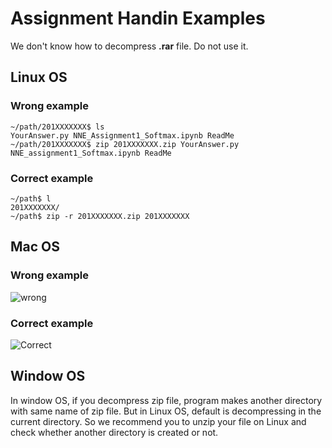 # Assignment Handin Examples

We don't know how to decompress **.rar** file. Do not use it.

## Linux OS
### Wrong example
    ~/path/201XXXXXXX$ ls
    YourAnswer.py NNE_Assignment1_Softmax.ipynb ReadMe
    ~/path/201XXXXXXX$ zip 201XXXXXXX.zip YourAnswer.py NNE_assignment1_Softmax.ipynb ReadMe
### Correct example
    ~/path$ l
    201XXXXXXX/
    ~/path$ zip -r 201XXXXXXX.zip 201XXXXXXX
    
    
## Mac OS
### Wrong example
![wrong](https://github.com/MindSKKU/NNE/blob/master/pictures/Screen%20Shot%202018-03-28%20at%203.51.45%20PM.png)

### Correct example
![Correct](https://github.com/MindSKKU/NNE/blob/master/pictures/Screen%20Shot%202018-03-28%20at%203.51.59%20PM.png)


## Window OS
In window OS, if you decompress zip file, program makes another directory with same name of zip file. But in Linux OS, default is decompressing in the current directory. So we recommend you to unzip your file on Linux and check whether another directory is created or not.
